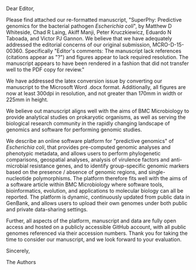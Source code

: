 Dear Editor,

Please find attached our re-formatted manuscript, "SuperPhy: Predictive genomics for the bacterial pathogen _Escherichia coli_", by Matthew D Whiteside, Chad R Laing, Akiff Manji, Peter Kruczkiewicz, Eduardo N Taboada, and Victor PJ Gannon. We believe that we have adequately addressed the editorial concerns of our original submission, MCRO-D-15-00360. Specifically "Editor's comments: The manuscript lack references (citations appear as "?") and figures appear to lack required resolution.  The manuscript appears to have been rendered in a fashion that did not transfer well to the PDF copy for review."

We have addressed the latex conversion issue by converting our manuscript to the Microsoft Word .docx format. Additionally, all figures are now at least 300dpi in resolution, and not greater than 170mm in width or 225mm in height.

We believe out manuscript aligns well with the aims of BMC Microbiology to provide analytical studies on prokaryotic organisms, as well as serving the biological research community in the rapidly changing landscape of genomics and software for performing genomic studies.

We describe an online software platform for "predictive genomics" of _Escherichia coli_, that provides pre-computed genomic analyses and phenotypic metadata, and allows users to perform phylogenetic comparisons, geospatial analyses, analysis of virulence factors and anti-microbial resistance genes, and to identify group-specific genomic markers based on the presence / absence of genomic regions, and single-nucleotide polymorphisms. The platform therefore fits well with the aims of a software article within BMC Microbiology where software tools, bioinformatics, evolution, and applications to molecular biology can all be reported. The platform is dynamic, continuously updated from public data in GenBank, and allows users to upload their own genomes under both public and private data-sharing settings. 

Further, all aspects of the platform, manuscript and data are fully open access and hosted on a publicly accessible GitHub account, with all public genomes referenced via their accession numbers. Thank you for taking the time to consider our manuscript, and we look forward to your evaluation.

Sincerely,

The Authors
